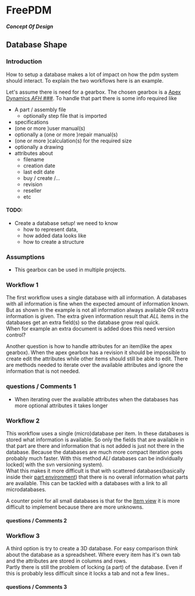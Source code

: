# FreePDM
***Concept Of Design***


## Database Shape

### Introduction

How to setup a database makes a lot of impact on how the pdm system should interact.
To explain the two workflows here is an example.  

Let's assume there is need for a gearbox. The chosen gearbox is a [Apex Dynamics _AFH ###_](https://www.apexdyna.com/AFH_pro.aspx).
To handle that part there is some info required like

- A part / assembly file
  - optionally step file that is imported
- specifications
- (one or more )user manual(s)
- optionally a (one or more )repair manual(s)
- (one or more )calculation(s) for the required size
- optionally a drawing
- attributes about
  - filename
  - creation date
  - last edit date
  - buy / create /...
  - revision
  - reseller
  - etc

#### TODO:

- Create a database setup! we need to know
  - how to represent data,
  - how added data looks like
  - how to create a structure

### Assumptions

- This gearbox can be used in multiple projects.

### Workflow 1  <!-- a single big database -->

The first workflow uses a single database with all information.
A databases with all information is fine when the expected amount of information known.
But as shown in the example is not all information always available OR extra information is given.
The extra given information result that _ALL_ items in the databases get an extra field(s) so the database grow real quick.  
When for example an extra document is added does this need version control?

Another question is how to handle attributes for an item(like the apex gearbox). When the apex gearbox has a revision it should be impossible to create edit the attributes while other items should still be able to edit.
There are methods needed to iterate over the available attributes and ignore the information that is not needed.

### questions / Comments 1

- When iterating over the available attributes when the databases has more optional attributes it takes longer

### Workflow 2  <!-- a small databases for every item -->

This workflow uses a single (micro)database per item.
In these databases is stored what information is available.
So only the fields that are available in that part are there and information that is not added is just not there in the database.
Because the databases are much more compact iteration goes probably much faster.
With this method _ALl_ databases can be individually locked( with the svn versioning system).  
What this makes it more difficult is that with scattered databases(basically inside their [part environment](../FreePDM_03-2-SVNProjectStructure.md)) that there is no overall information what parts are available. This can be tackled with a databases with a link to all microdatabases.

A counter point for all small databases is that for the [Item view](04-UIFunctions.md) it is more difficult to implement because there are more unknowns.

#### questions / Comments 2

### Workflow 3  <!-- a layered databases for every item -->

A third option is try to create a 3D database.
For easy comparison think about the database as a spreadsheet. Where every item has it's own tab and the attributes are stored in columns and rows.  
Partly there is still the problem of locking (a part) of the database.
Even if this is probably less difficult since it locks a tab and not a few lines..

#### questions / Comments 3